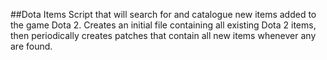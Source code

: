 ##Dota Items
Script that will search for and catalogue new items added to the game Dota 2. Creates an initial file containing all existing Dota 2 items, then periodically creates patches that contain all new items whenever any are found.
